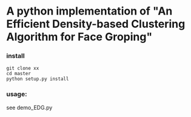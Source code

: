 # A python implementation of "An Efficient Density-based Clustering Algorithm for Face Groping"

### install
```
git clone xx
cd master
python setup.py install
```

### usage:
see demo_EDG.py
